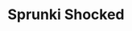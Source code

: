 ---
slug: sprunki-shocked-1900
title: Sprunki Shocked
description: "Sprunki Shocked is an exciting online game. Play for free directly in your browser!"
icon: /images/popular_mods/Sprunki Shocked.png
url: https://wowtbc.net/sprunkin/sprunki-shocked/index.html
previewImage: /images/popular_mods/Sprunki Shocked.png
type: popular mods

# SEO配置
seo:
  title: "Sprunki Shocked - Play Free Online Game | Fun Browser Games"
  description: "Sprunki Shocked - Play this fun online game for free in your browser. No download required!"
  ogImage: "/images/popular_mods/Sprunki Shocked.png"
  keywords: "sprunki-shocked-1900, online game, browser game, free game, popular mods game, play online"

videoUrls:
  - https://www.youtube.com/embed/example1
  - https://www.youtube.com/embed/example2

whyPlay:
  title: "Why Play Sprunki Shocked?"
  items:
    - "Immersive Gameplay: Sprunki Shocked offers an engaging and immersive gaming experience that will keep you entertained for hours"
    - "Challenging Levels: Test your skills with increasingly difficult challenges and obstacles"
    - "Beautiful Graphics: Enjoy stunning visuals and smooth animations that bring the game world to life"
    - "Regular Updates: New content and features are added regularly to keep the game fresh and exciting"
    - "Free to Play: Experience all the fun without spending a penny"
    - "Community Features: Connect with other players, share strategies, and compete for high scores"
    - "Cross-Platform: Play on any device with a web browser, no downloads required"

features:
  title: "Key Features of Sprunki Shocked"
  image: "/images/popular_mods/Sprunki Shocked.png"
  items:
    - "Intuitive Controls: Easy to learn controls make Sprunki Shocked accessible for players of all skill levels"
    - "Multiple Game Modes: Enjoy various gameplay options that provide different challenges and experiences"
    - "Character Customization: Personalize your gaming experience with unique characters and items"
    - "Achievement System: Complete special tasks to earn rewards and recognition"
    - "Leaderboards: Compete with players worldwide and see who can achieve the highest scores"

characteristics:
  title: "Game Characteristics"
  image: "/images/popular_mods/Sprunki Shocked.png"
  items:
    - "Genre: Popular mods game with elements of strategy and skill"
    - "Difficulty: Suitable for both casual gamers and those seeking a challenge"
    - "Play Time: Quick sessions or extended gameplay, depending on your preference"
    - "Art Style: Vibrant and engaging visuals that enhance the gaming experience"
    - "Sound Design: Immersive audio that complements the gameplay perfectly"

info: "Sprunki Shocked is an exciting online game that offers players a unique and engaging gaming experience. With its intuitive controls, stunning visuals, and challenging gameplay, Sprunki Shocked provides hours of entertainment for players of all ages and skill levels. Whether you're looking for a quick gaming session during a break or an extended play session, Sprunki Shocked delivers an immersive experience that will keep you coming back for more. The game features multiple levels of increasing difficulty, ensuring that players are constantly challenged as they progress. With regular updates adding new content and features, Sprunki Shocked remains fresh and exciting, providing endless entertainment options for its growing community of players."

howToPlayIntro: "Welcome to Sprunki Shocked! This guide will walk you through the basics and help you master the game. Whether you're a beginner or looking to improve your skills, these tips and instructions will enhance your gaming experience."

howToPlaySteps:
  - title: "Getting Started"
    description: "Begin your Sprunki Shocked adventure by familiarizing yourself with the controls. Use your keyboard or mouse to navigate through the game interface. The tutorial will guide you through the basic mechanics and help you understand the objectives."
  - title: "Understanding the Objectives"
    description: "In Sprunki Shocked, your main goal is to progress through levels by completing specific objectives. Each level presents unique challenges that require different strategies and approaches."
  - title: "Mastering the Controls"
    description: "Practice using the controls to improve your precision and reaction time. Sprunki Shocked requires quick reflexes and strategic thinking to overcome obstacles and defeat opponents."
  - title: "Utilizing Power-ups"
    description: "Collect power-ups throughout the game to enhance your abilities and overcome difficult challenges. Each power-up offers unique advantages that can be crucial for success."
  - title: "Developing Strategies"
    description: "As you progress in Sprunki Shocked, develop effective strategies for different scenarios. Analyze patterns, anticipate challenges, and adapt your approach to maximize your performance."

faq:
  title: "Frequently Asked Questions about Sprunki Shocked"
  items:
    - question: "Is Sprunki Shocked free to play?"
      answer: "Yes, Sprunki Shocked is completely free to play directly in your web browser. No downloads or purchases are required to enjoy the full game experience."
    - question: "Can I play Sprunki Shocked on mobile devices?"
      answer: "Yes, Sprunki Shocked is optimized for both desktop and mobile play. You can enjoy the game on any device with a web browser and internet connection."
    - question: "Are there any in-game purchases?"
      answer: "While Sprunki Shocked is free to play, there may be optional in-game purchases available for cosmetic items or additional features that don't affect core gameplay."
    - question: "How often is Sprunki Shocked updated?"
      answer: "The developers regularly update Sprunki Shocked with new content, features, and improvements based on player feedback and game performance."
    - question: "Can I play Sprunki Shocked offline?"
      answer: "Currently, Sprunki Shocked requires an internet connection to play as it's a browser-based online game."
    - question: "Is Sprunki Shocked suitable for children?"
      answer: "Yes, Sprunki Shocked is designed to be family-friendly and suitable for players of all ages."
    - question: "How do I report bugs or issues?"
      answer: "If you encounter any problems while playing Sprunki Shocked, you can report them through the game's support page or contact the developers directly through their website."
    - question: "Still Have Questions?"
      answer: "If you have additional questions about Sprunki Shocked that aren't covered in this FAQ, please visit our support center or contact our customer service team for assistance."
---